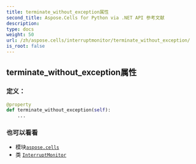 ```yaml
---
title: terminate_without_exception属性
second_title: Aspose.Cells for Python via .NET API 参考文献
description:
type: docs
weight: 50
url: /zh/aspose.cells/interruptmonitor/terminate_without_exception/
is_root: false
---
```

## terminate_without_exception属性
### 定义：
```python
@property
def terminate_without_exception(self):
    ...
```

### 也可以看看
* 模块[`aspose.cells`](../../)
* 类 [`InterruptMonitor`](/cells/python-net/zh/aspose.cells/interruptmonitor)
